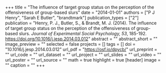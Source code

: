 +++
title = "The influence of target group status on the perception of the offensiveness of group-based slurs"
date = "2014-01-01"
authors = ["P J Henry", "Sarah E Butler", "brandtmark"]
publication_types = ["2"]
publication = "Henry, P. J., Butler, S., & Brandt, M. J. (2014). The influence of target group status on the perception of the offensiveness of group-based slurs. *Journal of Experimental Social Psychology, 53*, 185-192. https://doi.org/10.1016/j.jesp.2014.03.012"
abstract = ""
abstract_short = ""
image_preview = ""
selected = false
projects = []
tags = []
doi = "10.1016/j.jesp.2014.03.012"
url_pdf = "https://osf.io/dpycb/"
url_preprint = ""
url_code = ""
url_dataset = ""
url_project = ""
url_slides = ""
url_video = ""
url_poster = ""
url_source = ""
math = true
highlight = true
[header]
image = ""
caption = ""
+++

